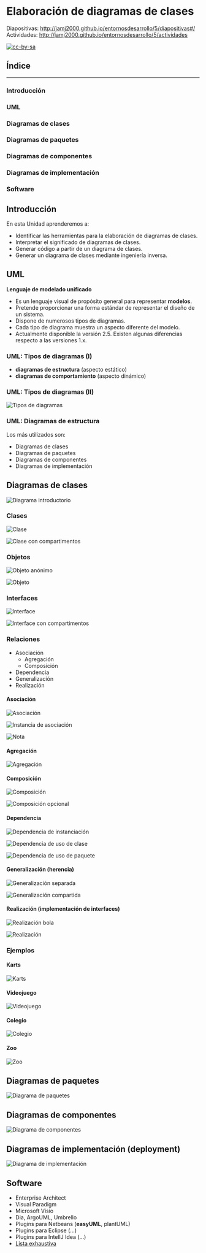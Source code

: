 # Elaboración de diagramas de clases


Diapositivas: http://jamj2000.github.io/entornosdesarrollo/5/diapositivas#/ <br>
Actividades: http://jamj2000.github.io/entornosdesarrollo/5/actividades

[![cc-by-sa](img/cc-by-sa.png)](http://creativecommons.org/licenses/by-sa/4.0/)


## Índice
--- 
### Introducción
### UML
### **Diagramas de clases**
### Diagramas de paquetes
### Diagramas de componentes
### Diagramas de implementación
### Software



## Introducción

En esta Unidad aprenderemos a:

- Identificar las herramientas para la elaboración de diagramas de clases.
- Interpretar el significado de diagramas de clases.
- Generar código a partir de un diagrama de clases.
- Generar un diagrama de clases mediante ingeniería inversa.



## UML

**Lenguaje de modelado unificado**

- Es un lenguaje visual de propósito general para representar **modelos**.
- Pretende proporcionar una forma estándar de representar el diseño de un sistema.
- Dispone de numerosos tipos de diagramas.
- Cada tipo de diagrama muestra un aspecto diferente del modelo.
- Actualmente disponible la versión 2.5. Existen algunas diferencias respecto a las versiones 1.x.


###  UML: Tipos de diagramas (I)

- **diagramas de estructura** (aspecto estático)
- **diagramas de comportamiento** (aspecto dinámico)


### UML: Tipos de diagramas (II)

![Tipos de diagramas](img/uml-diagrams.png)


### UML: Diagramas de estructura

Los más utilizados son:

- Diagramas de clases
- Diagramas de paquetes
- Diagramas de componentes
- Diagramas de implementación



## Diagramas de clases


![Diagrama introductorio](img/class-diagram-domain-overview.png)


### Clases

![Clase](img/class-no-compartments.png)

![Clase con compartimentos](img/class-compartments-impl.png)


### Objetos

![Objeto anónimo](img/object-anonymous.png)

![Objeto](img/object-named-slots-value.png)


### Interfaces

![Interface](img/class-interface.png)

![Interface con compartimentos](img/class-interface-compartments.png)


### Relaciones

- Asociación
    - Agregación
    - Composición
- Dependencia
- Generalización
- Realización


#### Asociación

![Asociación](img/association.png)

![Instancia de asociación](img/link.png)

![Nota](img/core-comment-note.png)


#### Agregación

![Agregación](img/shared-aggregation.png)


#### Composición

![Composición](img/class-composition.png)

![Composición opcional](img/class-composition-optional.png)


#### Dependencia

![Dependencia de instanciación](img/instantiate.png)

![Dependencia de uso de clase](img/class-dependency-usage.png)

![Dependencia de uso de paquete](img/use-package.png)


#### Generalización (herencia)

![Generalización separada](img/class-generalizaion-separate.png)

![Generalización compartida](img/class-generalizaion-shared.png)


#### Realización (implementación de interfaces)

![Realización bola](img/class-interface-realization-ball.png)

![Realización](img/class-interface-realization.png)


### Ejemplos


#### Karts

![Karts](https://raw.githubusercontent.com/iesvelez-daw/karts/master/img/kartsUML.png)


#### Videojuego

![Videojuego](https://raw.githubusercontent.com/iesvelez-daw/videojuego/master/img/videojuegoUML.png)


#### Colegio

![Colegio](https://raw.githubusercontent.com/iesvelez-daw/colegio/master/img/colegioUML.png)


#### Zoo

![Zoo](https://raw.githubusercontent.com/iesvelez-daw/zoo/master/img/zooUML.png)



## Diagramas de paquetes


![Diagrama de paquetes](img/package-diagram-elements.png)



## Diagramas de componentes


![Diagrama de componentes](img/component-diagram-overview.png)



## Diagramas de implementación (deployment)


![Diagrama de implementación](img/deployment-diagram-overview-specification.png)



## Software

- Enterprise Architect
- Visual Paradigm
- Microsoft Visio
- Dia, ArgoUML, Umbrello
- Plugins para Netbeans (**easyUML**, plantUML)
- Plugins para Eclipse (...)
- Plugins para IntellJ Idea (...)
- [Lista exhaustiva](https://en.wikipedia.org/wiki/List_of_Unified_Modeling_Language_tools)

